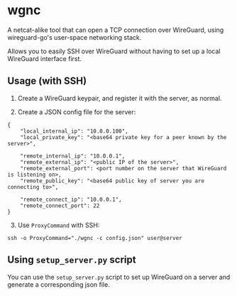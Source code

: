 # wgnc

A netcat-alike tool that can open a TCP connection over WireGuard, using
wireguard-go's user-space networking stack.

Allows you to easily SSH over WireGuard without having to set up a local
WireGuard interface first.

## Usage (with SSH)

1. Create a WireGuard keypair, and register it with the server, as normal.

2. Create a JSON config file for the server:

```
{
    "local_internal_ip": "10.0.0.100",
    "local_private_key": "<base64 private key for a peer known by the server>",

	"remote_internal_ip": "10.0.0.1",
	"remote_external_ip": "<public IP of the server>",
    "remote_external_port": <port number on the server that WireGuard is listening on>,
    "remote_public_key": "<base64 public key of server you are connecting to>",

    "remote_connect_ip": "10.0.0.1",
	"remote_connect_port": 22
}
```

3. Use `ProxyCommand` with SSH:

`ssh -o ProxyCommand="./wgnc -c config.json" user@server`

## Using `setup_server.py` script

You can use the `setup_server.py` script to set up WireGuard on a server and generate a corresponding json file.
